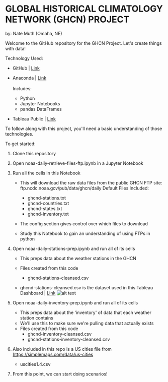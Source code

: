 # GLOBAL HISTORICAL CLIMATOLOGY NETWORK (GHCN) PROJECT
by: Nate Muth (Omaha, NE)

Welcome to the GitHub repository for the GHCN Project. Let's create things with data!

Technology Used:
- GitHub | <a href="https://desktop.github.com/">Link</a>
- Anaconda | <a href="https://conda.io/docs/download.html">Link</a><br>
    <br>
    Includes:
    - Python
    - Jupyter Notebooks
    - pandas DataFrames
    
- Tableau Public | <a href="https://public.tableau.com/en-us/s/">Link</a>

To follow along with this project, you'll need a basic understanding of those technologies.

To get started:
1. Clone this repository
2. Open noaa-daily-retrieve-files-ftp.ipynb in a Jupyter Notebook
3. Run all the cells in this Notebook
    - This will download the raw data files from the public GHCN FTP site: ftp.ncdc.noaa.gov/pub/data/ghcn/daily
        Default Files Included:
        - ghcnd-stations.txt
        - ghcnd-countries.txt
        - ghcnd-states.txt
        - ghcnd-inventory.txt
        
    - The config section gives control over which files to download
    - Study this Notebook to gain an understanding of using FTPs in python
    
4. Open noaa-daily-stations-prep.ipynb and run all of its cells
    - This preps data about the weather stations in the GHCN
    - Files created from this code
        - ghcnd-stations-cleansed.csv
        
    - ghcnd-stations-cleansed.csv is the dataset used in this Tableau Dashboard | <a href='https://public.tableau.com/profile/nate.muth#!/vizhome/NOAADailyWeatherProject/GHCNStationMapDashboard'>Link</a>
    ![alt text](https://github.com/nmuth87/noaa-daily-weather/blob/master/Images/ghcn_station_map_dashboard.PNG)
    
5. Open noaa-daily-inventory-prep.ipynb and run all of its cells
    - This preps data about the 'inventory' of data that each weather station contains
    - We'll use this to make sure we're pulling data that actually exists
    - Files created from this code
        - ghcnd-inventory-cleansed.csv
        - ghcnd-stations-inventory-cleansed.csv

6. Also included in this repo is a US cities file from https://simplemaps.com/data/us-cities
    - uscities1.4.csv

7. From this point, we can start doing scenarios!
